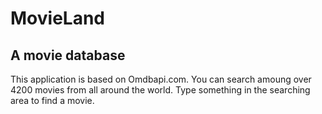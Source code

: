 # MovieLand
## A movie database

This application is based on Omdbapi.com. You can search amoung over 4200 movies from all around the world. Type something in the searching area to find a movie.